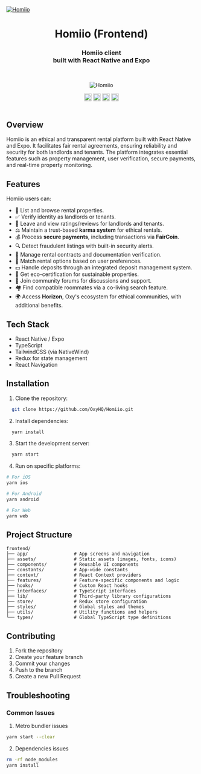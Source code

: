 <a href="https://homiio.com/" target="_blank" rel="noopener">
  <picture>
    <source media="(prefers-color-scheme: dark)" srcset="" />
    <img alt="Homiio" src="" />
  </picture>
</a>

<div align="center">
  <h1>Homiio (Frontend)</h1>
  <h3>Homiio client<br />built with React Native and Expo</h3>
  
  <br />
  <figure>
    <img src="https://raw.githubusercontent.com/OxyHQ/Homiio/refs/heads/master/assets/images/HomiioBanner.png" alt="Homiio" />
  </figure>
</div>

<div align="center">
  <img src="https://img.shields.io/github/stars/OxyHQ/Homiio?style=flat" height="20">
  <img src="https://img.shields.io/github/commit-activity/m/OxyHQ/Homiio" height="20">
  <img src="https://img.shields.io/github/deployments/OxyHQ/Homiio/Production?label=vercel&logo=vercel&logoColor=white" height="20">
  <a href="https://twitter.com/OxyHQ?ref_src=twsrc%5Etfw" target="_blank"><img src="https://img.shields.io/twitter/follow/OxyHQ?style=social" height="20"></a>
</div>

<br />

## Overview

Homiio is an ethical and transparent rental platform built with React Native and Expo. It facilitates fair rental agreements, ensuring reliability and security for both landlords and tenants. The platform integrates essential features such as property management, user verification, secure payments, and real-time property monitoring.

## Features

Homiio users can:

- 🏡 List and browse rental properties.
- ✅ Verify identity as landlords or tenants.
- 🌟 Leave and view ratings/reviews for landlords and tenants.
- ⚖️ Maintain a trust-based **karma system** for ethical rentals.
- 💰 Process **secure payments**, including transactions via **FairCoin**.
- 🔍 Detect fraudulent listings with built-in security alerts.
- 📜 Manage rental contracts and documentation verification.
- 🔄 Match rental options based on user preferences.
- 💵 Handle deposits through an integrated deposit management system.
- 🏅 Get eco-certification for sustainable properties.
- 👥 Join community forums for discussions and support.
- 🏘️ Find compatible roommates via a co-living search feature.
- 🌍 Access **Horizon**, Oxy's ecosystem for ethical communities, with additional benefits.

## Tech Stack

- React Native / Expo
- TypeScript
- TailwindCSS (via NativeWind)
- Redux for state management
- React Navigation

## Installation

1. Clone the repository:

```bash
  git clone https://github.com/OxyHQ/Homiio.git
```

2. Install dependencies:

```bash
  yarn install
```

3. Start the development server:

```bash
  yarn start
```

4. Run on specific platforms:

```bash
# For iOS
yarn ios

# For Android
yarn android

# For Web
yarn web
```

## Project Structure

```
frontend/
├── app/                 # App screens and navigation
├── assets/              # Static assets (images, fonts, icons)
├── components/          # Reusable UI components
├── constants/           # App-wide constants
├── context/             # React Context providers
├── features/            # Feature-specific components and logic
├── hooks/               # Custom React hooks
├── interfaces/          # TypeScript interfaces
├── lib/                 # Third-party library configurations
├── store/               # Redux store configuration
├── styles/              # Global styles and themes
├── utils/               # Utility functions and helpers
└── types/               # Global TypeScript type definitions
```

## Contributing

1. Fork the repository
2. Create your feature branch
3. Commit your changes
4. Push to the branch
5. Create a new Pull Request

## Troubleshooting

### Common Issues

1. Metro bundler issues

```bash
yarn start --clear
```

2. Dependencies issues

```bash
rm -rf node_modules
yarn install
```
